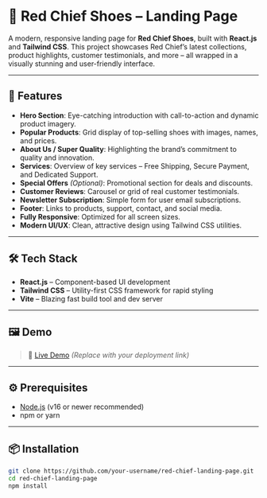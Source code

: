 # 👟 Red Chief Shoes – Landing Page

A modern, responsive landing page for **Red Chief Shoes**, built with **React.js** and **Tailwind CSS**. This project showcases Red Chief’s latest collections, product highlights, customer testimonials, and more – all wrapped in a visually stunning and user-friendly interface.

---

## 🚀 Features

- **Hero Section**: Eye-catching introduction with call-to-action and dynamic product imagery.
- **Popular Products**: Grid display of top-selling shoes with images, names, and prices.
- **About Us / Super Quality**: Highlighting the brand’s commitment to quality and innovation.
- **Services**: Overview of key services – Free Shipping, Secure Payment, and Dedicated Support.
- **Special Offers** *(Optional)*: Promotional section for deals and discounts.
- **Customer Reviews**: Carousel or grid of real customer testimonials.
- **Newsletter Subscription**: Simple form for user email subscriptions.
- **Footer**: Links to products, support, contact, and social media.
- **Fully Responsive**: Optimized for all screen sizes.
- **Modern UI/UX**: Clean, attractive design using Tailwind CSS utilities.

---

## 🛠️ Tech Stack

- **React.js** – Component-based UI development  
- **Tailwind CSS** – Utility-first CSS framework for rapid styling  
- **Vite** – Blazing fast build tool and dev server

---

## 🖼️ Demo

> 🔗 [Live Demo](https://your-demo-url.com) *(Replace with your deployment link)*

---

## ⚙️ Prerequisites

- [Node.js](https://nodejs.org/) (v16 or newer recommended)
- npm or yarn

---

## 📦 Installation

```bash
git clone https://github.com/your-username/red-chief-landing-page.git
cd red-chief-landing-page
npm install
